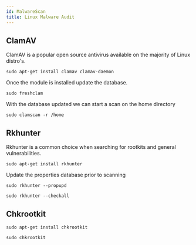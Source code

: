 ```yaml
---
id: MalwareScan
title: Linux Malware Audit
---
```


## ClamAV

ClamAV is a popular open source antivirus available on the majority of Linux distro's.

<code>sudo apt-get install clamav clamav-daemon</code>



Once the module is installed update the database.

<code>sudo freshclam</code>



With the database updated we can start a scan on the home directory

<code>sudo clamscan -r /home</code>



## Rkhunter

Rkhunter is a common choice when searching for rootkits and general vulnerabilities.

<code>sudo apt-get install rkhunter</code>



Update the properties database prior to scanning

<code>sudo rkhunter --propupd</code>




<code>sudo rkhunter --checkall</code>


## Chkrootkit

<code>sudo apt-get install chkrootkit</code>




<code>sudo chkrootkit</code>

